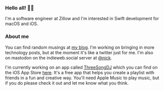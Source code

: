 ### Hello all! 👋🏽

I'm a software engineer at Zillow and I'm interested in Swift development for macOS and iOS.

### About me

You can find random musings at [my blog](https://nickkaczmarek.com). I'm working on bringing in more technology posts, but at the moment it's like a twitter just for me. I'm also on mastodon on the indieweb.social server at [@nick](https://indieweb.social/@nick).

I'm currently working on an app called [ThreeSongDJ](https://nickkaczmarek/threesongdj) which you can find on the iOS App Store [here](https://apps.apple.com/us/app/threesongdj/id1637762776). It's a free app that helps you create a playlist with friends in a fun and creative way. You'll need Apple Music to play music, but if you do please check it out and let me know what you think.

<!--
### 📊 GitHub Analytics

<p align="center">
<a href="https://github.com/nickkaczmarek">
  <img height="180em" align="center" src="https://github-readme-stats.vercel.app/api?username=nickkaczmarek&show_icons=true&locale=en&theme=dark&include_all_commits=true&count_private=true" alt="nickkaczmarek github stats"/>
  <!--  
<img height="180em" align="center" src="https://github-readme-stats.vercel.app/api?username=nickkaczmarek&show_icons=true&locale=en&theme=dark&include_all_commits=true&count_private=true" alt="nickkaczmarek"/>
-->
<!--
  <img height="180em" align="center" src="https://github-readme-stats.vercel.app/api/top-langs?username=nickkaczmarek&show_icons=true&locale=en&layout=compact&langs_count=8&theme=dark" alt="nickkaczmarek github languages"/>
</a>
</p>
-->

<!--
**nickkaczmarek/nickkaczmarek** is a ✨ _special_ ✨ repository because its `README.md` (this file) appears on your GitHub profile.

Here are some ideas to get you started:

- 🔭 I’m currently working on ...
- 🌱 I’m currently learning ...
- 👯 I’m looking to collaborate on ...
- 🤔 I’m looking for help with ...
- 💬 Ask me about ...
- 📫 How to reach me: ...
- 😄 Pronouns: ...
- ⚡ Fun fact: ...
-->
